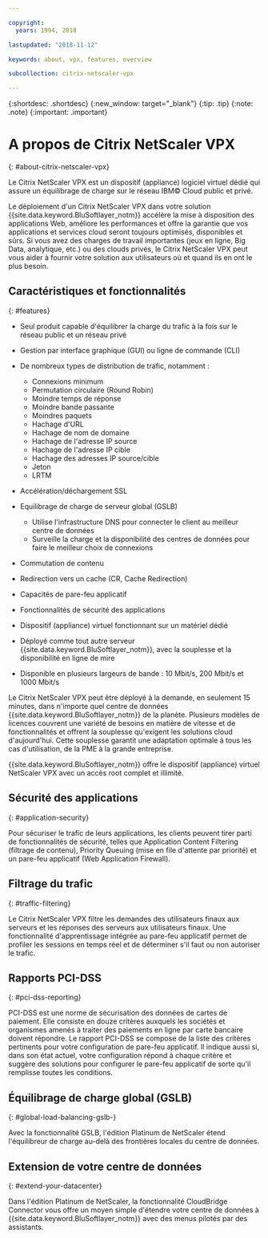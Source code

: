 ```yaml
---

copyright:
  years: 1994, 2018

lastupdated: "2018-11-12"

keywords: about, vpx, features, overview

subcollection: citrix-netscaler-vpx

---
```


{:shortdesc: .shortdesc}
{:new_window: target="_blank"}
{:tip: .tip}
{:note: .note}
{:important: .important}

# A propos de Citrix NetScaler VPX
{: #about-citrix-netscaler-vpx}

Le Citrix NetScaler VPX est un dispositif (appliance) logiciel virtuel dédié qui assure un équilibrage de charge sur le réseau IBM© Cloud public et privé.

Le déploiement d'un Citrix NetScaler VPX dans votre solution {{site.data.keyword.BluSoftlayer_notm}} accélère la mise à disposition des applications Web, améliore les performances et offre la garantie que vos applications et services cloud seront toujours optimisés, disponibles et sûrs. Si vous avez des charges de travail importantes (jeux en ligne, Big Data, analytique, etc.) ou des clouds privés, le Citrix NetScaler VPX peut vous aider à fournir votre solution aux utilisateurs où et quand ils en ont le plus besoin.

## Caractéristiques et fonctionnalités
{: #features}

* Seul produit capable d'équilibrer la charge du trafic à la fois sur le réseau public et un réseau privé
* Gestion par interface graphique (GUI) ou ligne de commande (CLI)
* De nombreux types de distribution de trafic, notamment :
  * Connexions minimum
  * Permutation circulaire (Round Robin)
  * Moindre temps de réponse
  * Moindre bande passante
  * Moindres paquets
  * Hachage d'URL
  * Hachage de nom de domaine
  * Hachage de l'adresse IP source
  * Hachage de l'adresse IP cible
  * Hachage des adresses IP source/cible
  * Jeton
  * LRTM

* Accélération/déchargement SSL
* Equilibrage de charge de serveur global (GSLB)
  * Utilise l'infrastructure DNS pour connecter le client au meilleur centre de données
  * Surveille la charge et la disponibilité des centres de données pour faire le meilleur choix de connexions
* Commutation de contenu
* Redirection vers un cache (CR, Cache Redirection)
* Capacités de pare-feu applicatif
* Fonctionnalités de sécurité des applications
* Dispositif (appliance) virtuel fonctionnant sur un matériel dédié
* Déployé comme tout autre serveur {{site.data.keyword.BluSoftlayer_notm}}, avec la souplesse et la disponibilité en ligne de mire
* Disponible en plusieurs largeurs de bande : 10 Mbit/s, 200 Mbit/s et 1000 Mbit/s

Le Citrix NetScaler VPX peut être déployé à la demande, en seulement 15 minutes, dans n'importe quel centre de données {{site.data.keyword.BluSoftlayer_notm}} de la planète. Plusieurs modèles de licences couvrent une variété de besoins en matière de vitesse et de fonctionnalités et offrent la souplesse qu'exigent les solutions cloud d'aujourd'hui. Cette souplesse garantit une adaptation optimale à tous les cas d'utilisation, de la PME à la grande entreprise.

{{site.data.keyword.BluSoftlayer_notm}} offre le dispositif (appliance) virtuel NetScaler VPX avec un accès root complet et illimité.   

## Sécurité des applications
{: #application-security}

Pour sécuriser le trafic de leurs applications, les clients peuvent tirer parti de fonctionnalités de sécurité, telles que Application Content Filtering (filtrage de contenu), Priority Queuing (mise en file d'attente par priorité) et un pare-feu applicatif (Web Application Firewall).

## Filtrage du trafic
{: #traffic-filtering}

Le Citrix NetScaler VPX filtre les demandes des utilisateurs finaux aux serveurs et les réponses des serveurs aux utilisateurs finaux. Une fonctionnalité d'apprentissage intégrée au pare-feu applicatif permet de profiler les sessions en temps réel et de déterminer s'il faut ou non autoriser le trafic.

## Rapports PCI-DSS
{: #pci-dss-reporting}

PCI-DSS est une norme de sécurisation des données de cartes de paiement. Elle consiste en douze critères auxquels les sociétés et organismes amenés à traiter des paiements en ligne par carte bancaire doivent répondre. Le rapport PCI-DSS se compose de la liste des critères pertinents pour votre configuration de pare-feu applicatif. Il indique aussi si, dans son état actuel, votre configuration répond à chaque critère et suggère des solutions pour configurer le pare-feu applicatif de sorte qu'il remplisse toutes les conditions.

## Équilibrage de charge global (GSLB)
{: #global-load-balancing-gslb-}

Avec la fonctionnalité GSLB, l'édition Platinum de NetScaler étend l'équilibreur de charge au-delà des frontières locales du centre de données.

## Extension de votre centre de données
{: #extend-your-datacenter}

Dans l'édition Platinum de NetScaler, la fonctionnalité CloudBridge Connector vous offre un moyen simple d'étendre votre centre de données à {{site.data.keyword.BluSoftlayer_notm}} avec des menus pilotés par des assistants.
